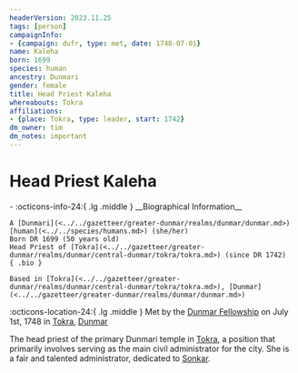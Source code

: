 ```yaml
---
headerVersion: 2023.11.25
tags: [person]
campaignInfo:
- {campaign: dufr, type: met, date: 1748-07-01}
name: Kaleha
born: 1699
species: human
ancestry: Dunmari
gender: female
title: Head Priest Kaleha
whereabouts: Tokra
affiliations:
- {place: Tokra, type: leader, start: 1742}
dm_owner: tim
dm_notes: important
---
```

# Head Priest Kaleha
<div class="grid cards ext-narrow-margin ext-one-column" markdown>
- :octicons-info-24:{ .lg .middle } __Biographical Information__

    A [Dunmari](<../../gazetteer/greater-dunmar/realms/dunmar/dunmar.md>) [human](<../../species/humans.md>) (she/her)  
    Born DR 1699 (50 years old)  
    Head Priest of [Tokra](<../../gazetteer/greater-dunmar/realms/dunmar/central-dunmar/tokra/tokra.md>) (since DR 1742)  
    { .bio }

    Based in [Tokra](<../../gazetteer/greater-dunmar/realms/dunmar/central-dunmar/tokra/tokra.md>), [Dunmar](<../../gazetteer/greater-dunmar/realms/dunmar/dunmar.md>)
</div>



:octicons-location-24:{ .lg .middle } Met by the [Dunmar Fellowship](<../pcs/dunmar-fellowship/dunmar-fellowship.md>) on July 1st, 1748 in [Tokra](<../../gazetteer/greater-dunmar/realms/dunmar/central-dunmar/tokra/tokra.md>), [Dunmar](<../../gazetteer/greater-dunmar/realms/dunmar/dunmar.md>)  


The head priest of the primary Dunmari temple in [Tokra](<../../gazetteer/greater-dunmar/realms/dunmar/central-dunmar/tokra/tokra.md>), a position that primarily involves serving as the main civil administrator for the city.  She is a fair and talented administrator, dedicated to [Sonkar](<../../gods-and-religions/gods/incorporeal-gods/dunmari-pantheon/sonkar.md>).